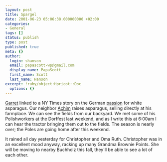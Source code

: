 ```yaml
---
layout: post
title: Spargel
date: 2001-06-23 05:06:38.000000000 +02:00
categories:
- General
tags: []
status: publish
type: post
published: true
meta: {}
author:
  login: shanson
  email: papascott-wp@gmail.com
  display_name: PapaScott
  first_name: Scott
  last_name: Hanson
excerpt: !ruby/object:Hpricot::Doc
  options: {}
---
```

<p><a href="http://www.dangerousmeta.com/posts/01/20010622">Garret</a> linked to a NY Times story on the German <a href="http://www.nytimes.com/2001/06/22/world/22GERM.html">passion</a> for white asparagus. Our neighbor <a href="/2001/04/14">Achim</a> raises asparagus, selling directly at his farmplace. We can see the fields from our backyard. We met some of his Polishworkers at the Dorffest last weekend, and as I write this at 6:00am I can hear the tractor bringing them out to the fields. The season is nearly over; the Poles are going home after this weekend.</p>
<p>It rained all day yesterday for Christopher and Oma Ruth. Christopher was in an excellent mood anyway, racking up many Grandma Brownie Points. She will be moving to nearby Buchholz this fall, they'll be able to see a lot of each other.</p>
